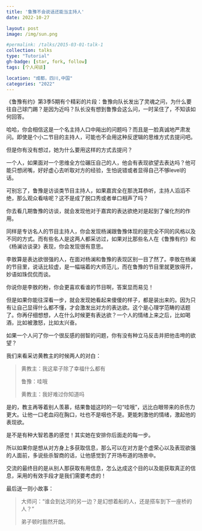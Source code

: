 ```yaml
---
title: '鲁豫不会说话还能当主持人'
date: 2022-10-27

layout: post
image: /img/sun.png

#permalink: /talks/2015-03-01-talk-1
collection: talks
type: "Tutorial"
gh-badge: [star, fork, follow]
tags: [个人闲谈]

location: "成都，四川,中国"
categories: "2022"
---
```


《鲁豫有约》第3季5期有个精彩的片段：鲁豫向队长发出了灵魂之问，为什么要往自己球门踢？是因为近吗？队长没有想到鲁豫会这么问，一时呆住了，不知该如何回答。

哈哈，你会相信这是一个名主持人口中飚出的问题吗？而且是一脸真诚地严肃发问。即使是个小二节目的主持人，可能也不会用这种反逻辑的思维方式去提问吧。

但是你有没有想过，她为什么要用这样的方式去提问？

一个人，如果面对一个思维全方位碾压自己的人，他会有表现欲望去表达吗？他可能只想闭嘴，好好虚心去听取对方的经验，生怕说错或者显得自己不够level的话。

可别忘了，鲁豫是访谈类节目主持人，如果嘉宾全在那洗耳恭听，主持人滔滔不绝，那么观众看啥呢？这不是成了脱口秀或者单口相声了吗？

你去看几期鲁豫的访谈，就会发现他对于嘉宾的表达欲绝对是起到了催化剂的作用。

同样是专访名人的节目主持人，你会发现杨澜跟鲁豫体现的是完全不同的风格以及不同的方式。而有些名人是这两人都采访过，如果对比那些名人在《鲁豫有约》和 《杨澜访谈录》表现，你会发现很有意思。

李敖算是表达欲很强的人，在面对杨澜和鲁豫的表现区别一目了然了。李敖在杨澜的节目里，说话比较虚，是一幅端着的大师范儿，而在鲁豫的节目里就更放得开，妙语如珠侃侃而谈。

你说你是李敖的粉，你会更喜欢看谁的节目啊，答案显而易见！

但是如果你能往深看一步，就会发现她看起来傻傻的样子，都是装出来的。因为只有让自己显得什么都不懂，才会激发出对方的表达欲。这个是心理学范畴的话题了。你再仔细想想，人在什么时候更有表达欲？一个人的情绪上来之后，比如喝酒，比如被激怒，比如太兴奋。

如果一个人问了你一个很反感的弱智的问题，你有没有种立马反击并把他击垮的欲望？

我们来看采访黄教主的时候两人的对白：

>黄教主：我这辈子除了幸福什么都有
>
>鲁豫：哇哦
>
>黄教主：我好难过你知道吗

是的，教主再等着别人羡慕，结果鲁姐这时的一句“哇哦”，远比白眼带来的杀伤力更大。让他一口老血闷在胸口，吐也不是咽也不是。更能刺激他的情绪，激起他的表现欲。

是不是有种大智若愚的感觉！其实她在安排你后面走的每一步。

所以如果你是想从对方身上多获取信息，那么可以在对方是个虚荣心以及表现欲强的人面前，多说些杀智商的话，让他感觉到了开场布道的场景中。

交流的最终目的是从别人那获取有用信息，怎么达成这个目的以及能获取真正的信息，采用的有效手段才是我们需要考虑的！

最后送一则小故事：

>大师问：“谁会到达河的另一边？是幻想着船的人，还是搭车到下一座桥的人？”
>
>弟子顿时豁然开朗。
